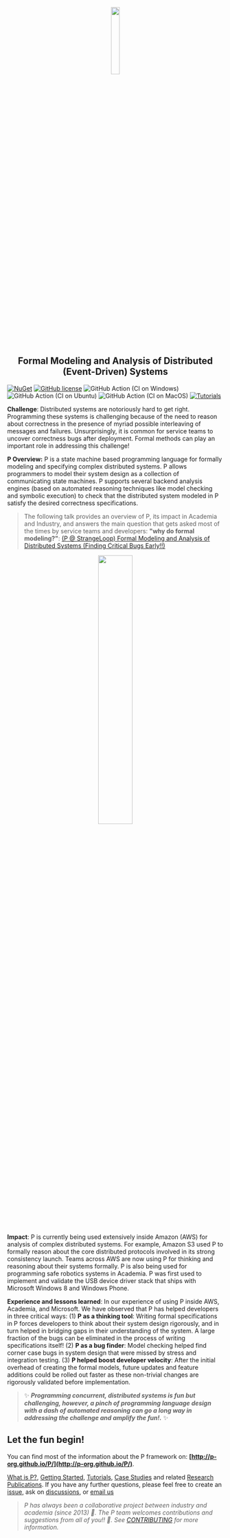 <div align="center">
  <img src="Icon/icon.png" width="20%">
  <h2>Formal Modeling and Analysis of Distributed (Event-Driven) Systems </h2>
</div>

[![NuGet](https://img.shields.io/nuget/v/p.svg)](https://www.nuget.org/packages/P/)
[![GitHub license](https://img.shields.io/badge/license-MIT-blue.svg)](https://raw.githubusercontent.com/p-org/P/master/LICENSE.txt)
![GitHub Action (CI on Windows)](https://github.com/p-org/P/workflows/CI%20on%20Windows/badge.svg)
![GitHub Action (CI on Ubuntu)](https://github.com/p-org/P/workflows/CI%20on%20Ubuntu/badge.svg)
![GitHub Action (CI on MacOS)](https://github.com/p-org/P/workflows/CI%20on%20MacOS/badge.svg)
[![Tutorials](https://github.com/p-org/P/actions/workflows/tutorials.yml/badge.svg)](https://github.com/p-org/P/actions/workflows/tutorials.yml)

**Challenge**: 
Distributed systems are notoriously hard to get right. Programming these systems is challenging because of the need to reason about correctness in the presence of myriad possible interleaving of messages and failures. Unsurprisingly, it is common for service teams to uncover correctness bugs after deployment. Formal methods can play an important role in addressing this challenge!


**P Overview:** 
P is a state machine based programming language for formally modeling and specifying complex
distributed systems. P allows programmers to model their system design as a collection of
communicating state machines. P supports several backend analysis engines
(based on automated reasoning techniques like model
checking and symbolic execution) to check that the distributed system modeled in P
satisfy the desired correctness specifications.

> The following talk provides an overview of P, its impact in Academia and Industry, and answers the main question that gets asked most of the times by service teams and developers: **"why do formal modeling?"**:
[(P @ StrangeLoop) Formal Modeling and Analysis of Distributed Systems (Finding Critical Bugs Early!!)](https://www.youtube.com/watch?v=5YjsSDDWFDY)

<div align="center">
      <a href="https://www.youtube.com/watch?v=5YjsSDDWFDY">
         <img src="https://img.youtube.com/vi/5YjsSDDWFDY/0.jpg" style="width:40%;">
      </a>
</div>

**Impact**: P is currently being used extensively inside Amazon (AWS) for analysis of complex distributed systems. For example, Amazon S3 used P to formally reason about the core distributed protocols involved in its strong consistency launch. Teams across AWS are now using P for thinking and reasoning about their systems formally. P is also being used for programming safe robotics systems in Academia. P was first used to implement and validate the USB device driver stack that ships with Microsoft Windows 8 and Windows Phone.

**Experience and lessons learned**:
In our experience of using P inside AWS, Academia, and Microsoft. We have observed that P has helped developers in three critical ways: (1) **P as a thinking tool**: Writing formal specifications in P forces developers to think about their system design rigorously, and in turn helped in bridging gaps in their understanding of the system. A large fraction of the bugs can be eliminated in the process of writing specifications itself! (2) **P as a bug finder**: Model checking helped find corner case bugs in system design that were missed by stress and integration testing. (3) **P helped boost developer velocity**: After the initial overhead of creating the formal models, future updates and feature additions could be rolled out faster as these non-trivial changes are rigorously validated before implementation.

> :sparkles: **_Programming concurrent, distributed systems is fun but challenging, however, a pinch of programming language design with a dash of automated reasoning can go a long way in addressing the challenge and amplify the fun!._** :sparkles:



## Let the fun begin!

You can find most of the information about the P framework on: **[http://p-org.github.io/P/](http://p-org.github.io/P/)**.

[What is P?](http://p-org.github.io/P/whatisP/), [Getting Started](http://p-org.github.io/P/getstarted/install/), [Tutorials](http://p-org.github.io/P/tutsoutline/), [Case Studies](http://p-org.github.io/P/casestudies/) and related [Research Publications](http://p-org.github.io/P/publications/).
If you have any further questions, please feel free to create an [issue](https://github.com/p-org/P/issues), ask on
[discussions](https://github.com/p-org/P/discussions), or [email us](mailto:ankushdesai@gmail.com)


> _P has always been a collaborative project between industry and academia (since 2013) :drum:. The P team welcomes contributions and suggestions from all of you!! :punch:. See [CONTRIBUTING](CONTRIBUTING.md) for more information._
